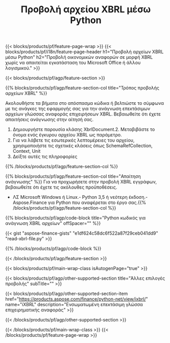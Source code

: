 ﻿---
title: Προβολή αρχείου XBRL μέσω Python
description: Δείγμα κώδικα για προβολή αρχείου XBRL. Χρησιμοποιήστε API παράδειγμα κώδικα για να προβάλετε ομαδικά αρχεία XBRL εντός εφαρμογών που βασίζονται σε Python. 
url: /el/python-net/view/xbrl/
family: finance
platformtag: python
feature: view
informat: XBRL
outformat: 
otherformats: 
---
{{< blocks/products/pf/feature-page-wrap >}}
{{< blocks/products/pf/i18n/feature-page-header h1="Προβολή αρχείων XBRL μέσω Python" h2="Προβολή οικονομικών αναφορών σε μορφή XBRL χωρίς να απαιτείται εγκατάσταση του Microsoft Office ή άλλου λογισμικού." >}}

{{< blocks/products/pf/agp/feature-section >}}

{{% blocks/products/pf/agp/feature-section-col title="Τρόπος προβολής αρχείων XBRL" %}}

Ακολουθήστε τα βήματα στο απόσπασμα κώδικα ή βελτιώστε το σύμφωνα με τις ανάγκες της εφαρμογής σας για την ανάγνωση επεκτάσιμων αρχείων γλώσσας αναφοράς επιχειρήσεων XBRL. Βεβαιωθείτε ότι έχετε απαιτήσεις ανάγνωσης στην αίτησή σας.

1. Δημιουργήστε παρουσία κλάσης XbrlDocument.2. Μεταβιβάστε το όνομα ενός έγκυρου αρχείου XBRL ως παράμετρο.
3. Για να λάβετε τις εσωτερικές λεπτομέρειες του αρχείου, χρησιμοποιήστε τις σχετικές κλάσεις όπως SchemaRefCollection, Context, Unit
4. Δείξτε αυτές τις πληροφορίες

{{% /blocks/products/pf/agp/feature-section-col %}}

{{% blocks/products/pf/agp/feature-section-col title="Απαίτηση ανάγνωσης" %}}
Για να προχωρήσετε στην προβολή XBRL εγγράφων, βεβαιωθείτε ότι έχετε τις ακόλουθες προϋποθέσεις. 
- ΛΣ Microsoft Windows ή Linux.- Python 3,5 ή νεότερη έκδοση.- Aspose.Finance για Python που αναφέρεται στο έργο σας.{{% /blocks/products/pf/agp/feature-section-col %}}

{{% blocks/products/pf/agp/code-block title="Python κωδικός για ανάγνωση XBRL αρχείων" offSpacer="" %}}

{{< gist "aspose-finance-gists" "e1df624c58dc6f522a87f29ceb041dd9" "read-xbrl-file.py" >}}

{{% /blocks/products/pf/agp/code-block %}}

{{< /blocks/products/pf/agp/feature-section >}}

{{< blocks/products/pf/main-wrap-class isAutogenPage="true" >}}

{{< blocks/products/pf/agp/other-supported-section title="Άλλες επιλογές προβολής" subTitle="" >}}

{{< blocks/products/pf/agp/other-supported-section-item href="https://products.aspose.com/finance/python-net/view/ixbrl/" name="iXBRL" description="Ενσωματωμένη επεκτάσιμη γλώσσα επιχειρηματικής αναφοράς" >}}

{{< /blocks/products/pf/agp/other-supported-section >}}

{{< /blocks/products/pf/main-wrap-class >}}
{{< /blocks/products/pf/feature-page-wrap >}}